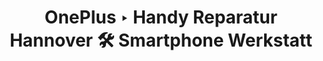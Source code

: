 ---
title: OnePlus ‣ Handy Reparatur Hannover 🛠️ Smartphone Werkstatt
description: 
heading: OnePlus Smartphones
name: OnePlus
---
